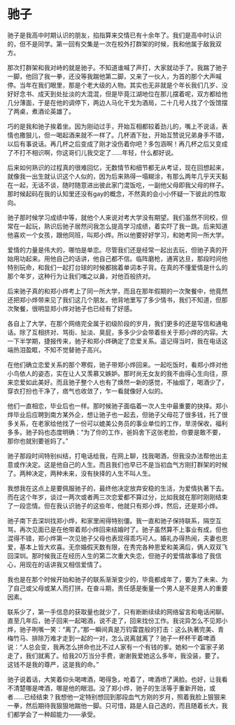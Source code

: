 # 驰子

驰子是我高中时期认识的朋友，掐指算来交情已有十余年了。我们是高中时认识的，但不是同学。第一回有交集是一次在校外打群架的时候，我和他属于敌我双方。 

那次打群架和我对峙的就是驰子。不知道谁喊了声打，大家就动手了。我踹了驰子一脚，他回了我一拳，还没等我踹他第二脚，又来了一伙人，为首的那个大声喊停。当年在我们眼里，那是个老大级的人物。其实也无非就是个年长我们几岁、没好好念书、成天到处扯淡的大混混，但是毕竟江湖地位在那儿摆着呢，双方都给他几分薄面，于是在他的调停下，两边人马化干戈为酒局，二十几号人找了个饭馆摆了两桌，煮酒论英雄了。 

巧的是我和驰子挨着坐。因为刚动过手，开始互相都较着劲儿的，嘴上不说话，表情也撒狠儿，但一喝起酒来就不一样了。几杯酒下肚，开始互赞说兄弟身手不错，以后有事说话。再几杯之后变成了刚才没伤着你吧？多包涵啊！再几杯之后又变成了不打不相识啊，你这哥们儿我交定了……年轻，什么都好说。 

后来如何熟识的过程真的很难回忆，无数情节和细节都无从考证，现在回想起来，就像我一出生就认识这个人似的，因为后来熟得一塌糊涂，有那么两年几乎天天黏在一起，无话不谈，随时随意进出彼此家门混饭吃，一副他父母即我父母的样子。那时候起码在我的认知里还没有gay的概念，不然真的会小小怀疑一下彼此的性取向。 

驰子那时候学习成绩中等，就他个人来说对考大学没有期望。我们虽然不同校，但常在一起玩，熟识后驰子居然问我怎么提高学习成绩，着实吓了我一跳。后来知道他喜欢一个女孩，跟他同班，叫郑小烨。所以他要好好学习，和她考同一所大学。 

爱情的力量是伟大的，哪怕是单恋。尽管我们还是经常一起出去玩，但驰子真的开始用功起来。用他自己的话讲，他自己都不信。临阵磨枪，通宵达旦，那段时间他特别玩命，和我们一起打台球的时候都揣着单词本子背。在真的不懂爱情是什么的那个年岁，这种行为让我们嗤之以鼻，对他百般挤对。 

后来驰子真的和郑小烨考上了同一所大学，而且在那年假期的一次聚餐中，他竟然还把郑小烨带来见了我们这几个朋友。他背地里写了多少情书，我们不知道，但那次聚餐，很明显郑小烨对驰子也已经有了好感。 

各自上了大学，在那个网络完全属于初级阶段的岁月，我们更多的还是写信和通电话。除了互相挤对、骂街、扯淡、臭屁，多多少少会带着些关于郑小烨的内容。大一下半学期，捷报传来，驰子和郑小烨确定了恋爱关系。遥记得当时，我在电话这端热泪盈眶，不知不觉替驰子高兴。 

在他们确立恋爱关系的那个寒假，驰子带郑小烨回来。一起吃饭时，看郑小烨对他小鸟依人的姿态，实在让人又羡慕又嫉妒。那时尚无女友的我不由得心生向往，原来恋爱如此美好。而且驰子整个人也有了焕然一新的感觉，不抽烟了，喝酒少了，穿衣打扮也干净了，痞气也收敛了，乍一看就像好人似的。 

他们一直相恋，毕业后也一样。那时候驰子面临着一次人生中最重要的抉择。郑小烨毕业后应聘到南方某外企，想让驰子也一起去，但驰子父母花了很多钱，托了很多关系，在老家给他找了一份可以媲美公务员的事业单位的工作，旱涝保收，福利多多。驰子妈也态度明确：“为了你的工作，爸妈舍下这张老脸，你要是敢不要，那你也就别要爸妈了。” 

驰子那段时间特别纠结，打电话给我，在网上聊，找我喝酒，但我没办法帮他出主意或作决定。这是他自己的人生。而且我们也早已不是当初血气方刚打群架的时候了。两种决定，两种未来，没有抉择的人生不叫人生。 

我想我在这点上是要佩服驰子的，最终他决定放弃安稳的生活，为爱情执著下去。而在这个年岁，谈过一两次或者两三次恋爱都不算过分，比如我就在那时刚刚结束了一段恋情。但在我认识驰子的这些年，他就只有郑小烨，然后，还是郑小烨。 

驰子南下去深圳找郑小烨，和家里闹得特别僵。我一直和驰子保持联系，隔空互骂，再次见面已是在他带着郑小烨回来结婚时了。驰子虽然算不上事业有成，但也混得不错，郑小烨第一次见驰子父母也表现得乖巧可人。婚礼办得热闹，夫妻也恩爱，基本上皆大欢喜。无奈婚假天数有限，在秀完各种恩爱和美满后，俩人双双飞回深圳。那时候我正在经历人生的第二次重大失恋，但驰子的爱情故事给了我信心，用现在的话讲我又相信爱情了。 

我也是在那个时候开始和驰子的联系渐渐变少的，毕竟都成年了，要为了未来、为了自己或父母或某人而打拼。在奋斗期，责任感是衡量一个男人是不是男人的重要因素。 

联系少了，第一手信息的获取量也就少了，只有断断续续的网络留言和电话闲聊。直至几年后，驰子回来一起喝酒，说不走了，回来找份工作。我诧异怎么不见郑小烨，驰子咧嘴一笑：“离了。”那一瞬间真是万钧雷霆般的打击：这么执著完美、青梅竹马、排除万难才走到一起的一对，怎么说离就离了？驰子一杯杯干着啤酒说：“人总会变，我再怎么拼命也比不过人家有一个有钱的爹。她和一个富家子弟走了，我们就离了。给我20万当分手费，谢谢我爱她这么多年，我没装，要了。这钱不是我的尊严，这是我的命。” 

驰子说着话，大笑着仰头喝啤酒，喝得急，呛着了，啤酒喷了满脸。也好，让我看不清楚哪是啤酒，哪是他的眼泪。没了郑小烨，驰子的生活等于重新开始，或者……已经结束？我想他一定特别想回到那段血气方刚的岁月，照着我脸上狠狠来一拳，然后期待我狠狠地踹他一脚。只可惜，路是人自己选的，而且随着长大，我们都学会了一种超能力——承受。